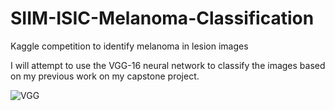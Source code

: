 # SIIM-ISIC-Melanoma-Classification
Kaggle competition to identify melanoma in lesion images

I will attempt to use the VGG-16 neural network to classify the images based on my previous work on my capstone project.

![VGG](https://it.mathworks.com/content/mathworks/it/it/discovery/convolutional-neural-network/_jcr_content/mainParsys/image_copy.adapt.full.high.jpg/1523891801700.jpg)

